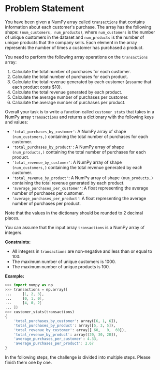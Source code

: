# Problem Statement

You have been given a NumPy array called `transactions` that contains information about each customer's purchase. The array has the following shape: `(num_customers, num_products)`, where `num_customers` is the number of unique customers in the dataset and `num_products` is the number of unique products that the company sells. Each element in the array represents the number of times a customer has purchased a product.

You need to perform the following array operations on the `transactions` array:

1. Calculate the total number of purchases for each customer.
2. Calculate the total number of purchases for each product.
3. Calculate the total revenue generated by each customer (assume that each product costs $10).
4. Calculate the total revenue generated by each product.
5. Calculate the average number of purchases per customer.
6. Calculate the average number of purchases per product.

Overall your task is to write a function called `customer_stats` that takes in a NumPy array `transactions` and returns a dictionary with the following keys and values:

- `'total_purchases_by_customer'`: A NumPy array of shape `(num_customers,)` containing the total number of purchases for each customer.
- `'total_purchases_by_product'`: A NumPy array of shape `(num_products,)` containing the total number of purchases for each product.
- `'total_revenue_by_customer'`: A NumPy array of shape `(num_customers,)` containing the total revenue generated by each customer.
- `'total_revenue_by_product'`: A NumPy array of shape `(num_products,)` containing the total revenue generated by each product.
- `'average_purchases_per_customer'`: A float representing the average number of purchases per customer.
- `'average_purchases_per_product'`: A float representing the average number of purchases per product.

Note that the values in the dictionary should be rounded to 2 decimal places.

You can assume that the input array `transactions` is a NumPy array of integers.

**Constraints:**

- All integers in `transactions` are non-negative and less than or equal to 100.
- The maximum number of unique customers is 1000.
- The maximum number of unique products is 100.

**Example:**

```python
>>> import numpy as np
>>> transactions = np.array([
...     [1, 2, 3],
...     [0, 1, 0],
...     [4, 0, 2]
... ])
>>> customer_stats(transactions)
{
    'total_purchases_by_customer': array([6, 1, 6]),
    'total_purchases_by_product': array([5, 3, 5]),
    'total_revenue_by_customer': array([ 60,   0,  60]),
    'total_revenue_by_product': array([20, 30, 20]),
    'average_purchases_per_customer': 4.33,
    'average_purchases_per_product': 2.67
}
```

In the following steps, the challenge is divided into multiple steps. Please finish them one by one.
